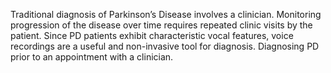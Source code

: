 Traditional diagnosis of Parkinson’s Disease involves a clinician. Monitoring progression of the disease over time requires repeated clinic visits by the patient. Since PD patients exhibit characteristic vocal features, voice recordings are a useful and non-invasive tool for diagnosis. Diagnosing PD prior to an appointment with a clinician.
